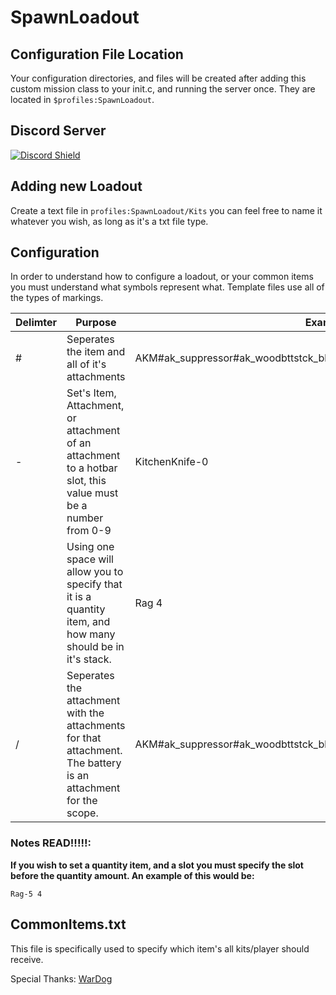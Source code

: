 # SpawnLoadout

## Configuration File Location
Your configuration directories, and files will be created after adding this custom mission class to your init.c, and running the server once. They are located in `$profiles:SpawnLoadout`.

## Discord Server
[![Discord Shield](https://discordapp.com/api/guilds/824404335105933382/widget.png?style=shield)](https://discord.gg/fdU6Unbg2M)

## Adding new Loadout
Create a text file in `profiles:SpawnLoadout/Kits` you can feel free to name it whatever you wish, as long as it's a txt file type.

## Configuration
In order to understand how to configure a loadout, or your common items you must understand what symbols represent what. Template files use all of the types of markings.

|Delimter|Purpose|Example|
|---|-----|-|
|#|Seperates the item and all of it's attachments|AKM#ak_suppressor#ak_woodbttstck_black#ak_railhndgrd#pso1optic|
|-|Set's Item, Attachment, or attachment of an attachment to a hotbar slot, this value must be a number from 0-9|KitchenKnife-0|
| |Using one space will allow you to specify that it is a quantity item, and how many should be in it's stack.|Rag 4|
|/|Seperates the attachment with the attachments for that attachment. The battery is an attachment for the scope.|AKM#ak_suppressor#ak_woodbttstck_black#ak_railhndgrd#pso1optic/battery9v|

### Notes READ!!!!!:
**If you wish to set a quantity item, and a slot you must specify the slot before the quantity amount. An example of this would be:**

```
Rag-5 4
```

## CommonItems.txt
This file is specifically used to specify which item's all kits/player should receive.

Special Thanks:
[WarDog](https://github.com/wrdg)
